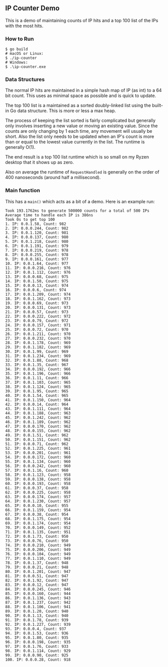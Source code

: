 ## IP Counter Demo

This is a demo of maintaining counts of IP hits and a top 100 list of the IPs with the most hits.

### How to Run

````
$ go build
# macOS or Linux:
$ ./ip-counter
# Windows:
$ .\ip-counter.exe
````

### Data Structures

The normal IP hits are maintained in a simple hash map of IP (as int) to a 64 bit count. This uses as minimal space as possible and is quick to update.

The top 100 list is a maintained as a sorted doubly-linked list using the built-in Go data structure. This is more or less a max heap.

The process of keeping the list sorted is fairly complicated but generally only involves inserting a new value or moving an existing value. Since the counts are only changing by 1 each time, any movement will usually be short. Also the list only needs to be updated when an IP's count is more than or equal to the lowest value currently in the list. The runtime is generally O(1).

The end result is a top 100 list runtime which is so small on my Ryzen desktop that it shows up as zero.

Also on average the runtime of `RequestHandled` is generally on the order of 400 nanoseconds (around half a millisecond).

### Main function

This has a `main()` which acts as a bit of a demo. Here is an example run:

````
Took 193.1762ms to generate 500000 counts for a total of 500 IPs
Average time to handle each IP is 386ns
Took 0s to get top 100
1. IP: 0.0.1.58, Count: 982
2. IP: 0.0.0.244, Count: 982
3. IP: 0.0.1.120, Count: 981
4. IP: 0.0.0.137, Count: 980
5. IP: 0.0.1.218, Count: 980
6. IP: 0.0.1.191, Count: 979
7. IP: 0.0.0.219, Count: 978
8. IP: 0.0.0.255, Count: 978
9. IP: 0.0.0.161, Count: 977
10. IP: 0.0.1.64, Count: 977
11. IP: 0.0.0.216, Count: 976
12. IP: 0.0.1.112, Count: 976
13. IP: 0.0.0.68, Count: 975
14. IP: 0.0.1.50, Count: 975
15. IP: 0.0.0.13, Count: 974
16. IP: 0.0.0.6, Count: 974
17. IP: 0.0.1.209, Count: 974
18. IP: 0.0.1.162, Count: 973
19. IP: 0.0.0.69, Count: 973
20. IP: 0.0.0.131, Count: 973
21. IP: 0.0.0.57, Count: 973
22. IP: 0.0.0.222, Count: 972
23. IP: 0.0.0.79, Count: 972
24. IP: 0.0.0.157, Count: 971
25. IP: 0.0.0.72, Count: 970
26. IP: 0.0.1.211, Count: 970
27. IP: 0.0.0.232, Count: 970
28. IP: 0.0.1.178, Count: 969
29. IP: 0.0.1.182, Count: 969
30. IP: 0.0.1.99, Count: 969
31. IP: 0.0.1.234, Count: 969
32. IP: 0.0.1.88, Count: 968
33. IP: 0.0.1.35, Count: 967
34. IP: 0.0.0.192, Count: 966
35. IP: 0.0.1.196, Count: 966
36. IP: 0.0.1.11, Count: 966
37. IP: 0.0.1.103, Count: 965
38. IP: 0.0.1.124, Count: 965
39. IP: 0.0.1.95, Count: 965
40. IP: 0.0.1.54, Count: 965
41. IP: 0.0.1.150, Count: 964
42. IP: 0.0.0.14, Count: 964
43. IP: 0.0.1.111, Count: 964
44. IP: 0.0.1.188, Count: 963
45. IP: 0.0.1.242, Count: 962
46. IP: 0.0.1.189, Count: 962
47. IP: 0.0.0.170, Count: 962
48. IP: 0.0.0.155, Count: 962
49. IP: 0.0.1.51, Count: 962
50. IP: 0.0.1.151, Count: 962
51. IP: 0.0.0.71, Count: 962
52. IP: 0.0.1.225, Count: 961
53. IP: 0.0.0.201, Count: 961
54. IP: 0.0.0.172, Count: 960
55. IP: 0.0.1.134, Count: 960
56. IP: 0.0.0.242, Count: 960
57. IP: 0.0.1.16, Count: 960
58. IP: 0.0.1.123, Count: 958
59. IP: 0.0.0.138, Count: 958
60. IP: 0.0.0.193, Count: 958
61. IP: 0.0.0.37, Count: 958
62. IP: 0.0.0.225, Count: 958
63. IP: 0.0.0.174, Count: 957
64. IP: 0.0.1.230, Count: 957
65. IP: 0.0.0.10, Count: 955
66. IP: 0.0.1.159, Count: 954
67. IP: 0.0.0.38, Count: 954
68. IP: 0.0.1.175, Count: 954
69. IP: 0.0.1.174, Count: 954
70. IP: 0.0.0.149, Count: 952
71. IP: 0.0.1.135, Count: 951
72. IP: 0.0.1.73, Count: 950
73. IP: 0.0.0.76, Count: 950
74. IP: 0.0.0.210, Count: 949
75. IP: 0.0.0.206, Count: 949
76. IP: 0.0.0.104, Count: 949
77. IP: 0.0.1.110, Count: 949
78. IP: 0.0.1.37, Count: 948
79. IP: 0.0.0.21, Count: 948
80. IP: 0.0.1.201, Count: 947
81. IP: 0.0.0.51, Count: 947
82. IP: 0.0.1.92, Count: 947
83. IP: 0.0.0.12, Count: 947
84. IP: 0.0.0.245, Count: 946
85. IP: 0.0.0.160, Count: 944
86. IP: 0.0.1.136, Count: 943
87. IP: 0.0.1.237, Count: 942
88. IP: 0.0.1.106, Count: 941
89. IP: 0.0.1.20, Count: 940
90. IP: 0.0.1.13, Count: 940
91. IP: 0.0.1.78, Count: 939
92. IP: 0.0.1.227, Count: 939
93. IP: 0.0.0.4, Count: 937
94. IP: 0.0.1.53, Count: 936
95. IP: 0.0.1.80, Count: 935
96. IP: 0.0.0.198, Count: 935
97. IP: 0.0.1.76, Count: 933
98. IP: 0.0.1.114, Count: 929
99. IP: 0.0.0.90, Count: 925
100. IP: 0.0.0.28, Count: 918
````